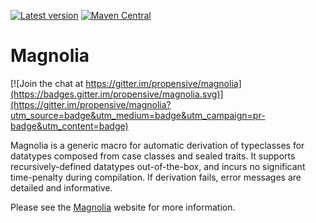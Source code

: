 [![Latest version](https://index.scala-lang.org/propensive/magnolia/latest.svg)](https://index.scala-lang.org/propensive/magnolia)
[![Maven Central](https://maven-badges.herokuapp.com/maven-central/com.propensive/magnolia_2.12/badge.svg)](https://maven-badges.herokuapp.com/maven-central/com.propensive/magnolia_2.12)

# Magnolia

[![Join the chat at https://gitter.im/propensive/magnolia](https://badges.gitter.im/propensive/magnolia.svg)](https://gitter.im/propensive/magnolia?utm_source=badge&utm_medium=badge&utm_campaign=pr-badge&utm_content=badge)

Magnolia is a generic macro for automatic derivation of typeclasses for
datatypes composed from case classes and sealed traits. It supports
recursively-defined datatypes out-of-the-box, and incurs no significant
time-penalty during compilation. If derivation fails, error messages are
detailed and informative.

Please see the [Magnolia](https://magnolia.work/opensource/magnolia) website for more information.

